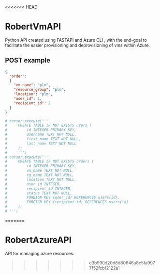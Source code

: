 <<<<<<< HEAD
# RobertVmAPI
Python API created using FASTAPI and Azure CLI , with the end-goal to facilitate the easier provisioning and deprovisioning of vms within Azure.


## POST example
```json
{
  "order":
  {
    "vm_name": "plm",
    "resource_group": "plm",
    "location": "plm",
    "user_id": 1,
    "recipient_id": 2
  }
}
```

```python
# cursor.execute('''
#     CREATE TABLE IF NOT EXISTS users (
#         id INTEGER PRIMARY KEY,
#         username TEXT NOT NULL,
#         first_name TEXT NOT NULL,
#         last_name TEXT NOT NULL
#     );
#     ''')
# cursor.execute('''
#     CREATE TABLE IF NOT EXISTS orders (
#         id INTEGER PRIMARY KEY,
#         vm_name TEXT NOT NULL,
#         rg_name TEXT NOT NULL,
#         location TEXT NOT NULL,
#         user_id INTEGER,
#         recipient_id INTEGER,
#         status TEXT NOT NULL,
#         FOREIGN KEY (user_id) REFERENCES users(id),
#         FOREIGN KEY (recipient_id) REFERENCES users(id)
#     );
# ''')
```
=======
# RobertAzureAPI
API for managing azure resources.
>>>>>>> c3b990d20d8d80646a8c5fa9977f52fcbf2122a1
